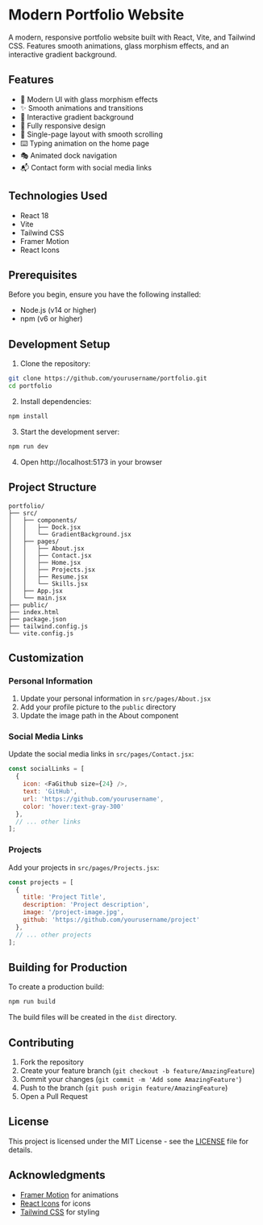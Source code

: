 # Modern Portfolio Website

A modern, responsive portfolio website built with React, Vite, and Tailwind CSS. Features smooth animations, glass morphism effects, and an interactive gradient background.

## Features

- 🎨 Modern UI with glass morphism effects
- ✨ Smooth animations and transitions
- 🌊 Interactive gradient background
- 📱 Fully responsive design
- 🎯 Single-page layout with smooth scrolling
- ⌨️ Typing animation on the home page
- 🎭 Animated dock navigation
- 📬 Contact form with social media links

## Technologies Used

- React 18
- Vite
- Tailwind CSS
- Framer Motion
- React Icons

## Prerequisites

Before you begin, ensure you have the following installed:
- Node.js (v14 or higher)
- npm (v6 or higher)

## Development Setup

1. Clone the repository:
```bash
git clone https://github.com/yourusername/portfolio.git
cd portfolio
```

2. Install dependencies:
```bash
npm install
```

3. Start the development server:
```bash
npm run dev
```

4. Open http://localhost:5173 in your browser

## Project Structure

```
portfolio/
├── src/
│   ├── components/
│   │   ├── Dock.jsx
│   │   └── GradientBackground.jsx
│   ├── pages/
│   │   ├── About.jsx
│   │   ├── Contact.jsx
│   │   ├── Home.jsx
│   │   ├── Projects.jsx
│   │   ├── Resume.jsx
│   │   └── Skills.jsx
│   ├── App.jsx
│   └── main.jsx
├── public/
├── index.html
├── package.json
├── tailwind.config.js
└── vite.config.js
```

## Customization

### Personal Information
1. Update your personal information in `src/pages/About.jsx`
2. Add your profile picture to the `public` directory
3. Update the image path in the About component

### Social Media Links
Update the social media links in `src/pages/Contact.jsx`:
```javascript
const socialLinks = [
  {
    icon: <FaGithub size={24} />,
    text: 'GitHub',
    url: 'https://github.com/yourusername',
    color: 'hover:text-gray-300'
  },
  // ... other links
];
```

### Projects
Add your projects in `src/pages/Projects.jsx`:
```javascript
const projects = [
  {
    title: 'Project Title',
    description: 'Project description',
    image: '/project-image.jpg',
    github: 'https://github.com/yourusername/project'
  },
  // ... other projects
];
```

## Building for Production

To create a production build:

```bash
npm run build
```

The build files will be created in the `dist` directory.

## Contributing

1. Fork the repository
2. Create your feature branch (`git checkout -b feature/AmazingFeature`)
3. Commit your changes (`git commit -m 'Add some AmazingFeature'`)
4. Push to the branch (`git push origin feature/AmazingFeature`)
5. Open a Pull Request

## License

This project is licensed under the MIT License - see the [LICENSE](LICENSE) file for details.

## Acknowledgments

- [Framer Motion](https://www.framer.com/motion/) for animations
- [React Icons](https://react-icons.github.io/react-icons/) for icons
- [Tailwind CSS](https://tailwindcss.com/) for styling
